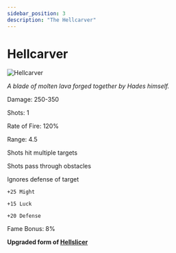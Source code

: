 ```yaml
---
sidebar_position: 3
description: "The Hellcarver"
---
```


# Hellcarver

![Hellcarver](https://vwiki.valorserver.com/api/item/picture/hellcarver)

<i>A blade of molten lava forged together by Hades himself.</i>

Damage: 250-350

Shots: 1 

Rate of Fire: 120%

Range: 4.5

Shots hit multiple targets

Shots pass through obstacles

Ignores defense of target

    +25 Might
    
    +15 Luck
    
    +20 Defense
    
Fame Bonus: 8%

**Upgraded form of [Hellslicer](https://wiki.valorserver.com/docs/items/weapons/katanas/ut/hellslicer)**
